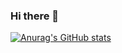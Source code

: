### Hi there 👋

[![Anurag's GitHub stats](https://github-readme-stats.vercel.app/api?username=terpal&theme=tokyonight)](https://github.com/anuraghazra/github-readme-stats)
